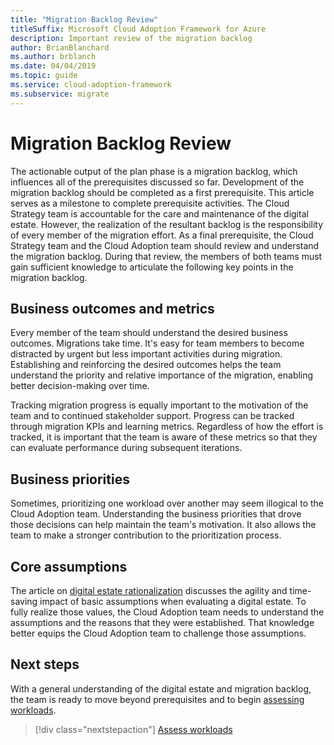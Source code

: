 ```yaml
---
title: "Migration Backlog Review"
titleSuffix: Microsoft Cloud Adoption Framework for Azure
description: Important review of the migration backlog
author: BrianBlanchard
ms.author: brblanch
ms.date: 04/04/2019
ms.topic: guide
ms.service: cloud-adoption-framework
ms.subservice: migrate
---
```


# Migration Backlog Review

The actionable output of the plan phase is a migration backlog, which influences all of the prerequisites discussed so far. Development of the migration backlog should be completed as a first prerequisite. This article serves as a milestone to complete prerequisite activities. The Cloud Strategy team is accountable for the care and maintenance of the digital estate. However, the realization of the resultant backlog is the responsibility of every member of the migration effort. As a final prerequisite, the Cloud Strategy team and the Cloud Adoption team should review and understand the migration backlog. During that review, the members of both teams must gain sufficient knowledge to articulate the following key points in the migration backlog.

## Business outcomes and metrics

Every member of the team should understand the desired business outcomes. Migrations take time. It's easy for team members to become distracted by urgent but less important activities during migration. Establishing and reinforcing the desired outcomes helps the team understand the priority and relative importance of the migration, enabling better decision-making over time.

Tracking migration progress is equally important to the motivation of the team and to continued stakeholder support. Progress can be tracked through migration KPIs and learning metrics. Regardless of how the effort is tracked, it is important that the team is aware of these metrics so that they can evaluate performance during subsequent iterations.

## Business priorities

Sometimes, prioritizing one workload over another may seem illogical to the Cloud Adoption team. Understanding the business priorities that drove those decisions can help maintain the team's motivation. It also allows the team to make a stronger contribution to the prioritization process.

## Core assumptions

The article on [digital estate rationalization](../../../digital-estate/rationalize.md) discusses the agility and time-saving impact of basic assumptions when evaluating a digital estate. To fully realize those values, the Cloud Adoption team needs to understand the assumptions and the reasons that they were established. That knowledge better equips the Cloud Adoption team to challenge those assumptions.

## Next steps

With a general understanding of the digital estate and migration backlog, the team is ready to move beyond prerequisites and to begin [assessing workloads](../assess/index.md).

> [!div class="nextstepaction"]
> [Assess workloads](../assess/index.md)
